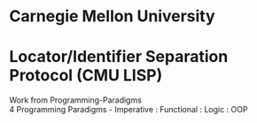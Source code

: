 # Carnegie Mellon University
# Locator/Identifier Separation Protocol (CMU LISP)
Work from Programming-Paradigms \
4 Programming Paradigms - Imperative : Functional : Logic : OOP

